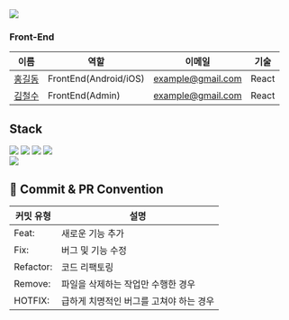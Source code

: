 <div><img src="https://capsule-render.vercel.app/api?type=rounded&height=300&color=gradient&text=BankCalculator&fontAlign=50&fontAlignY=42&section=header&textBg=false&fontColor=000000&fontSize=60&animation=scaleIn&reversal=true"/></div>

### Front-End
|이름|역할|이메일|기술
|----|---|---|---|
|[홍길동]()|FrontEnd(Android/iOS)|example@gmail.com|React|
|[김철수]()|FrontEnd(Admin)|example@gmail.com|React|

## Stack

<div>
    <!-- Frontend Language 추가 -->
    <img src="https://img.shields.io/badge/TypeScript-007ACC?style=for-the-badge&logo=typescript&logoColor=white">
    <img src="https://img.shields.io/badge/html5-%23E34F26.svg?style=for-the-badge&logo=html5&logoColor=white"/>
    <img src="https://img.shields.io/badge/css3-%231572B6.svg?style=for-the-badge&logo=css3&logoColor=white/">
    <img src="https://img.shields.io/badge/react-FFCA28?style=for-the-badge&logo=react&logoColor=blue"/>
    <br>
    <!-- devops 추가 -->
    <img src="https://img.shields.io/badge/Firebase-FFCA28?style=for-the-badge&logo=firebase&logoColor=black"/>
</div>

 ## 🎯 Commit & PR Convention

| 커밋 유형 | 설명 |
| --- | --- |
| Feat: | 새로운 기능 추가 |
| Fix: | 버그 및 기능 수정 |
| Refactor: | 코드 리팩토링 |
| Remove: | 파일을 삭제하는 작업만 수행한 경우 |
| HOTFIX: | 급하게 치명적인 버그를 고쳐야 하는 경우 |
